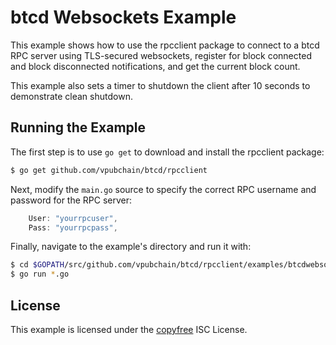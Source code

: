 btcd Websockets Example
=======================

This example shows how to use the rpcclient package to connect to a btcd RPC
server using TLS-secured websockets, register for block connected and block
disconnected notifications, and get the current block count.

This example also sets a timer to shutdown the client after 10 seconds to
demonstrate clean shutdown.

## Running the Example

The first step is to use `go get` to download and install the rpcclient package:

```bash
$ go get github.com/vpubchain/btcd/rpcclient
```

Next, modify the `main.go` source to specify the correct RPC username and
password for the RPC server:

```Go
	User: "yourrpcuser",
	Pass: "yourrpcpass",
```

Finally, navigate to the example's directory and run it with:

```bash
$ cd $GOPATH/src/github.com/vpubchain/btcd/rpcclient/examples/btcdwebsockets
$ go run *.go
```

## License

This example is licensed under the [copyfree](http://copyfree.org) ISC License.
